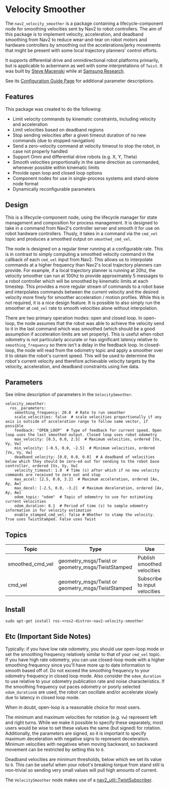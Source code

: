 # Velocity Smoother

The ``nav2_velocity_smoother`` is a package containing a lifecycle-component node for smoothing velocities sent by Nav2 to robot controllers.
The aim of this package is to implement velocity, acceleration, and deadband smoothing from Nav2 to reduce wear-and-tear on robot motors and hardware controllers by smoothing out the accelerations/jerky movements that might be present with some local trajectory planners' control efforts.

It supports differential drive and omnidirectional robot platforms primarily, but is applicable to ackermann as well with some interpretations of ``Twist``. It was built by [Steve Macenski](https://www.linkedin.com/in/steve-macenski-41a985101/) while at [Samsung Research](https://www.sra.samsung.com/). 

See its [Configuration Guide Page](https://navigation.ros.org/configuration/packages/configuring-velocity-smoother.html) for additional parameter descriptions.

## Features

This package was created to do the following:

- Limit velocity commands by kinematic constraints, including velocity and acceleration
- Limit velocities based on deadband regions
- Stop sending velocities after a given timeout duration of no new commands (due to stopped navigation)
- Send a zero-velocity command at velocity timeout to stop the robot, in case not properly handled
- Support Omni and differential drive robots (e.g. X, Y, Theta)
- Smooth velocities proportionally in the same direction as commanded, whenever possible within kinematic limits
- Provide open loop and closed loop options
- Component nodes for use in single-process systems and stand-alone node format
- Dynamically reconfigurable parameters

## Design

This is a lifecycle-component node, using the lifecycle manager for state management and composition for process management.
It is designed to take in a command from Nav2's controller server and smooth it for use on robot hardware controllers.
Thusly, it takes in a command via the `cmd_vel` topic and produces a smoothed output on `smoothed_cmd_vel`.

The node is designed on a regular timer running at a configurable rate.
This is in contrast to simply computing a smoothed velocity command in the callback of each `cmd_vel` input from Nav2.
This allows us to interpolate commands at a higher frequency than Nav2's local trajectory planners can provide.
For example, if a local trajectory planner is running at 20hz, the velocity smoother can run at 100hz to provide approximately 5 messages to a robot controller which will be smoothed by kinematic limits at each timestep.
This provides a more regular stream of commands to a robot base and interpolates commands between the current velocity and the desired velocity more finely for smoother acceleration / motion profiles.
While this is not required, it is a nice design feature.
It is possible to also simply run the smoother at `cmd_vel` rate to smooth velocities alone without interpolation.

There are two primary operation modes: open and closed loop.
In open-loop, the node assumes that the robot was able to achieve the velocity send to it in the last command which was smoothed (which should be a good assumption if acceleration limits are set properly).
This is useful when robot odometry is not particularly accurate or has significant latency relative to `smoothing_frequency` so there isn't a delay in the feedback loop.
In closed-loop, the node will read from the odometry topic and apply a smoother over it to obtain the robot's current speed.
This will be used to determine the robot's current velocity and therefore achievable velocity targets by the velocity, acceleration, and deadband constraints using live data.

## Parameters

See inline description of parameters in the `VelocitySmoother`.

```
velocity_smoother:
  ros__parameters:
  	smoothing_frequency: 20.0  # Rate to run smoother
  	scale_velocities: false  # scale velocities proportionally if any axis is outside of acceleration range to follow same vector, if possible
  	feedback: "OPEN_LOOP"  # Type of feedback for current speed. Open loop uses the last smoothed output. Closed loop uses robot odometry
  	max_velocity: [0.5, 0.0, 2.5]  # Maximum velocities, ordered [Vx, Vy, Vw]
   	min_velocity: [-0.5, 0.0, -2.5]  # Minimum velocities, ordered [Vx, Vy, Vw]
   	deadband_velocity: [0.0, 0.0, 0.0]  # A deadband of velocities below which they should be zero-ed out for sending to the robot base controller, ordered [Vx, Vy, Vw]
   	velocity_timeout: 1.0  # Time (s) after which if no new velocity commands are received to zero out and stop
   	max_accel: [2.5, 0.0, 3.2]  # Maximum acceleration, ordered [Ax, Ay, Aw]
   	max_decel: [-2.5, 0.0, -3.2]  # Maximum deceleration, ordered [Ax, Ay, Aw]
   	odom_topic: "odom"  # Topic of odometry to use for estimating current velocities
   	odom_duration: 0.1  # Period of time (s) to sample odometry information in for velocity estimation
	enable_stamped_cmd_vel: false # Whether to stamp the velocity. True uses TwistStamped. False uses Twist
```

## Topics

| Topic            | Type                    | Use                           |
|------------------|-------------------------|-------------------------------|
| smoothed_cmd_vel | geometry_msgs/Twist or  geometry_msgs/TwistStamped | Publish smoothed velocities   |
| cmd_vel          | geometry_msgs/Twist or  geometry_msgs/TwistStamped | Subscribe to input velocities |


## Install

```
sudo apt-get install ros-<ros2-distro>-nav2-velocity-smoother
```

## Etc (Important Side Notes)

Typically: if you have low rate odometry, you should use open-loop mode or set the smoothing frequency relatively similar to that of your `cmd_vel` topic. If you have high rate odometry, you can use closed-loop mode with a higher smoothing frequency since you'll have more up to date information to smooth based off of. Do not exceed the smoothing frequency to your odometry frequency in closed loop mode. Also consider the ``odom_duration`` to use relative to your odometry publication rate and noise characteristics.
If the smoothing frequency out paces odometry or poorly selected ``odom_duration``s are used, the robot can oscillate and/or accelerate slowly due to latency in closed loop mode.

When in doubt, open-loop is a reasonable choice for most users.

The minimum and maximum velocities for rotation (e.g. ``Vw``) represent left and right turns. While we make it possible to specify these separately, most users would be wise to set these values the same (but signed) for rotation. Additionally, the parameters are signed, so it is important to specify maximum deceleration with negative signs to represent deceleration. Minimum velocities with negatives when moving backward, so backward movement can be restricted by setting this to ``0``.

Deadband velocities are minimum thresholds, below which we set its value to `0`. This can be useful when your robot's breaking torque from stand still is non-trivial so sending very small values will pull high amounts of current.

The `VelocitySmoother` node makes use of a [nav2_util::TwistSubscriber](../nav2_util/README.md#twist-publisher-and-twist-subscriber-for-commanded-velocities).